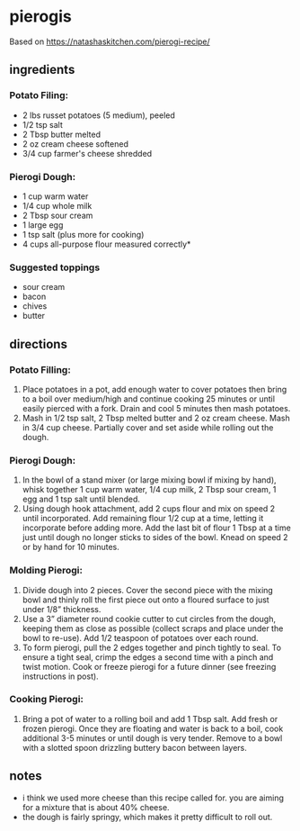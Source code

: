 # pierogis
Based on https://natashaskitchen.com/pierogi-recipe/

## ingredients

### Potato Filing:
- 2 lbs russet potatoes (5 medium), peeled
- 1/2 tsp salt
- 2 Tbsp butter melted
- 2 oz cream cheese softened
- 3/4 cup farmer's cheese shredded

### Pierogi Dough:
- 1 cup warm water
- 1/4 cup whole milk
- 2 Tbsp sour cream
- 1 large egg
- 1 tsp salt (plus more for cooking)
- 4 cups all-purpose flour measured correctly*

### Suggested toppings
- sour cream
- bacon
- chives
- butter


## directions

### Potato Filling:
1. Place potatoes in a pot, add enough water to cover potatoes then bring to
a boil over medium/high and continue cooking 25 minutes or until easily pierced
with a fork. Drain and cool 5 minutes then mash potatoes.
1. Mash in 1/2 tsp salt, 2 Tbsp melted butter and 2 oz cream cheese. Mash in 3/4
cup cheese. Partially cover and set aside while rolling out
the dough. 

### Pierogi Dough:
1. In the bowl of a stand mixer (or large mixing bowl if mixing by hand), whisk
together 1 cup warm water, 1/4 cup milk, 2 Tbsp sour cream, 1 egg and 1 tsp
salt until blended.
1. Using dough hook attachment, add 2 cups flour and mix on speed 2 until
incorporated. Add remaining flour 1/2 cup at a time, letting it incorporate
before adding more. Add the last bit of flour 1 Tbsp at a time just until dough
no longer sticks to sides of the bowl. Knead on speed 2 or by hand for 10
minutes.

### Molding Pierogi:
1. Divide dough into 2 pieces. Cover the second piece with the mixing bowl and
thinly roll the first piece out onto a floured surface to just under 1/8”
thickness.
1. Use a 3” diameter round cookie cutter to cut circles from the dough, keeping
them as close as possible (collect scraps and place under the bowl to re-use).
Add 1/2 teaspoon of potatoes over each round.
1. To form pierogi, pull the 2 edges together and pinch tightly to seal. To ensure
a tight seal, crimp the edges a second time with a pinch and twist motion. Cook
or freeze pierogi for a future dinner (see freezing instructions in post).

### Cooking Pierogi:
1. Bring a pot of water to a rolling boil and add 1 Tbsp salt. Add fresh or frozen
pierogi. Once they are floating and water is back to a boil, cook additional
3-5 minutes or until dough is very tender. Remove to a bowl with a slotted
spoon drizzling buttery bacon between layers. 

## notes
- i think we used more cheese than this recipe called for. you are aiming for a mixture that is about 40% cheese.
- the dough is fairly springy, which makes it pretty difficult to roll out.

